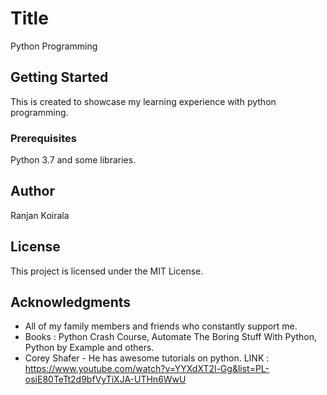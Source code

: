 # Title

Python Programming

## Getting Started

This is created to showcase my learning experience with python programming.

### Prerequisites

Python 3.7 and some libraries.

## Author

Ranjan Koirala

## License

This project is licensed under the MIT License.

## Acknowledgments

* All of my family members and friends who constantly support me.
* Books : Python Crash Course, Automate The Boring Stuff With Python, Python by Example and others.
* Corey Shafer - He has awesome tutorials on python. LINK : https://www.youtube.com/watch?v=YYXdXT2l-Gg&list=PL-osiE80TeTt2d9bfVyTiXJA-UTHn6WwU
